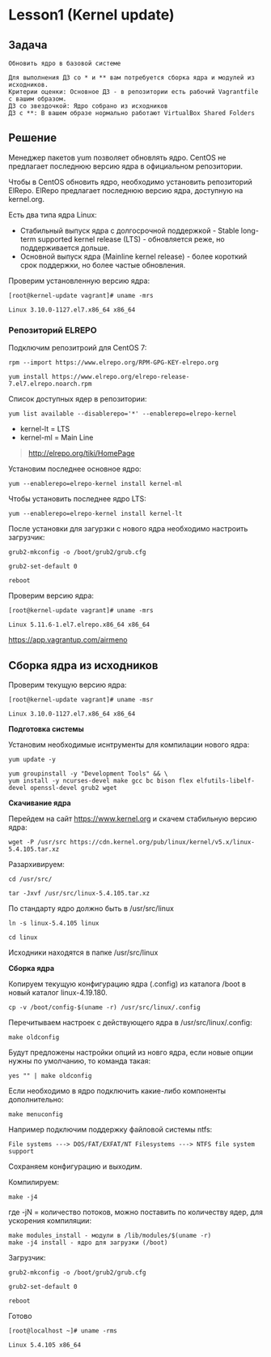# Lesson1 (Kernel update)


## Задача 

```
Обновить ядро в базовой системе

Для выполнения ДЗ со * и ** вам потребуется сборка ядра и модулей из исходников.
Критерии оценки: Основное ДЗ - в репозитории есть рабочий Vagrantfile с вашим образом.
ДЗ со звездочкой: Ядро собрано из исходников
ДЗ с **: В вашем образе нормально работают VirtualBox Shared Folders

```

## Решение

Менеджер пакетов yum позволяет обновлять ядро. CentOS не предлагает последнюю версию ядра в официальном репозитории.

Чтобы в CentOS обновить ядро, необходимо установить репозиторий ElRepo. ElRepo предлагает последнюю версию ядра, доступную на kernel.org.


Есть два типа ядра Linux:

* Стабильный выпуск ядра с долгосрочной поддержкой - Stable long-term supported kernel release (LTS) - обновляется реже, но поддерживается дольше.
* Основной выпуск ядра (Mainline kernel release) - более короткий срок поддержки, но более частые обновления.


Проверим установленную версию ядра:

```
[root@kernel-update vagrant]# uname -mrs

Linux 3.10.0-1127.el7.x86_64 x86_64
```

### Репозиторий ELREPO

Подключим репозитроий для CentOS 7:

```
rpm --import https://www.elrepo.org/RPM-GPG-KEY-elrepo.org

yum install https://www.elrepo.org/elrepo-release-7.el7.elrepo.noarch.rpm
```

Cписок доступных ядер в репозитории:

```
yum list available --disablerepo='*' --enablerepo=elrepo-kernel
```

* kernel-lt = LTS
* kernel-ml = Main Line

> http://elrepo.org/tiki/HomePage

Установим последнее основное ядро:

```
yum --enablerepo=elrepo-kernel install kernel-ml
```

Чтобы установить последнее ядро LTS:

```
yum --enablerepo=elrepo-kernel install kernel-lt
```

После установки для загурзки с нового ядра необходимо настроить загрузчик:

```
grub2-mkconfig -o /boot/grub2/grub.cfg

grub2-set-default 0

reboot
```

Проверим версию ядра:

```
[root@kernel-update vagrant]# uname -mrs

Linux 5.11.6-1.el7.elrepo.x86_64 x86_64
```

https://app.vagrantup.com/airmeno

## Сборка ядра из исходников


Проверим текущую версию ядра:

```
[root@kernel-update vagrant]# uname -msr

Linux 3.10.0-1127.el7.x86_64 x86_64
```

**Подготовка системы**

Установим необходимые иснтрументы для компилации нового ядра:

```
yum update -y

yum groupinstall -y "Development Tools" && \
yum install -y ncurses-devel make gcc bc bison flex elfutils-libelf-devel openssl-devel grub2 wget
```

**Скачивание ядра**

Перейдем на сайт https://www.kernel.org и скачем стабильную версию ядра:

```
wget -P /usr/src https://cdn.kernel.org/pub/linux/kernel/v5.x/linux-5.4.105.tar.xz
```

Разархивируем:

```
cd /usr/src/

tar -Jxvf /usr/src/linux-5.4.105.tar.xz
```

По стандарту ядро должно быть в /usr/src/linux

```
ln -s linux-5.4.105 linux

cd linux
```

Исходники находятся в папке /usr/src/linux

**Сборка ядра**

Копируем текущую конфигурацию ядра (.config) из каталога /boot в новый каталог linux-4.19.180.
```
cp -v /boot/config-$(uname -r) /usr/src/linux/.config
```

Перечитываем настроек с действующего ядра в /usr/src/linux/.config:

```
make oldconfig 
```

Будут предложены настройки опций из новго ядра, если новые опции нужны по умолчанию, то команда такая: 

```
yes "" | make oldconfig
```

Если необходимо в ядро подключить какие-либо компоненты дополнительно:

```
make menuconfig
```

Например подключим поддержку файловой системы ntfs:

```
File systems ---> DOS/FAT/EXFAT/NT Filesystems ---> NTFS file system support
```

Сохраняем конфигурацию и выходим.


Компилируем:
```
make -j4
```

где -jN = количество потоков, можно поставить по количеству ядер, для ускорения компиляции:

```
make modules_install - модули в /lib/modules/$(uname -r)
make -j4 install - ядро для загрузки (/boot)
```

Загрузчик:

```
grub2-mkconfig -o /boot/grub2/grub.cfg

grub2-set-default 0

reboot
```

Готово

```
[root@localhost ~]# uname -rms

Linux 5.4.105 x86_64
```